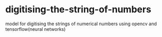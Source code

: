 # digitising-the-string-of-numbers
model for digitising the strings of numerical numbers using opencv and tensorflow(neural networks)
